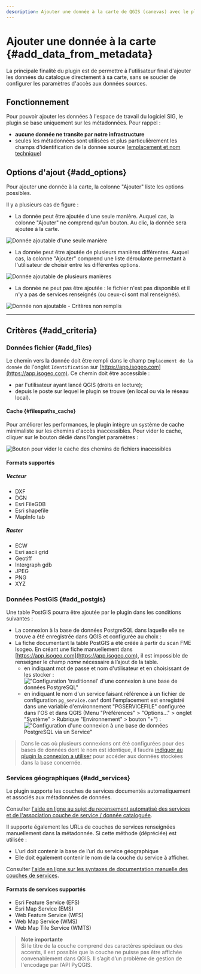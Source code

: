 ```yaml
---
description: Ajouter une donnée à la carte de QGIS (canevas) avec le plugin Isogeo
---
```


# Ajouter une donnée à la carte {#add_data_from_metadata}

La principale finalité du plugin est de permettre à l'utilisateur final d'ajouter les données du catalogue directement à sa carte, sans se soucier de configurer les paramètres d'accès aux données sources.

## Fonctionnement

Pour pouvoir ajouter les données à l'espace de travail du logiciel SIG, le plugin se base uniquement sur les métadonnées. Pour rappel :

* **aucune donnée ne transite par notre infrastructure**
* seules les métadonnées sont utilisées et plus particulièrement les champs d'identification de la donnée source ([emplacement et nom technique](https://help.isogeo.com/admin/fr/features/documentation/md_identification.html#emplacement--nom-de-la-donn%C3%A9e))

## Options d&apos;ajout {#add_options}

Pour ajouter une donnée à la carte, la colonne "Ajouter" liste les options possibles.

Il y a plusieurs cas de figure :

* La donnée peut être ajoutée d'une seule manière. Auquel cas, la colonne "Ajouter" ne comprend qu'un bouton. Au clic, la donnée sera ajoutée à la carte.

![Donn&eacute;e ajoutable d&apos;une seule mani&egrave;re](/assets/search_results_addOk_one_fr.png)

* La donnée peut être ajoutée de plusieurs manières différentes. Auquel cas, la colonne "Ajouter" comprend une liste déroulante permettant à l'utilisateur de choisir entre les différentes options.

![Donnée ajoutable de plusieurs manières](/assets/search_results_add_OK_multi_fr.png)

* La donnée ne peut pas être ajoutée : le fichier n'est pas disponible et il n'y a pas de services renseignés \(ou ceux-ci sont mal renseignés\).

![Donnée non ajoutable - Critères non remplis](/assets/search_results_addNot_fr.png)

---

## Critères {#add_criteria}

### Données fichier {#add_files}

Le chemin vers la donnée doit être rempli dans le champ `Emplacement de la donnée` de l'onglet `Identification` sur [https://app.isogeo.com](https://app.isogeo.com). Ce chemin doit être accessible :

* par l'utilisateur ayant lancé QGIS \(droits en lecture\);
* depuis le poste sur lequel le plugin se trouve \(en local ou via le réseau local\).

#### Cache {#filespaths_cache}

Pour améliorer les performances, le plugin intègre un système de cache minimaliste sur les chemins d'accès inaccessibles. Pour vider le cache, cliquer sur le bouton dédié dans l'onglet paramètres :

![Bouton pour vider le cache des chemins de fichiers inacessibles](/assets/settings_cache_trash_fr.png)

#### Formats supportés

##### Vecteur

* DXF
* DGN
* Esri FileGDB
* Esri shapefile
* MapInfo tab

##### Raster

* ECW
* Esri ascii grid
* Geotiff
* Intergraph gdb
* JPEG
* PNG
* XYZ

### Données PostGIS {#add_postgis}

Une table PostGIS pourra être ajoutée par le plugin dans les conditions suivantes :

* La connexion à la base de données PostgreSQL dans laquelle elle se trouve a été enregistrée dans QGIS et configurée au choix :
* La fiche documentant la table PostGIS a été créée à partir du scan FME Isogeo. En créant une fiche manuellement dans [https://app.isogeo.com](https://app.isogeo.com), il est impossible de renseigner le champ _name_ nécessaire à l’ajout de la table.
  * en indiquant mot de passe et nom d'utilisateur et en choisissant de les stocker :
  !["Configuration 'traditionnel' d'une connexion à une base de données PostgreSQL"](/assets/display_postgis_dbconnection_tradi.png)
  * en indiquant le nom d'un service faisant référence à un fichier de configuration `pg_service.conf` dont l'emplacement est enregistré dans une variable d'environnement "PGSERVICEFILE" configurée dans l'OS et dans QGIS (Menu "Préférences" > "Options..." > onglet "Système" > Rubrique "Environnement" > bouton "+") :
  !["Configuration d'une connexion à une base de données PostgreSQL via un Service"](/assets/display_postgis_dbconnection_service.png)

> Dans le cas où plusieurs connexions ont été configurées pour des bases de données dont le nom est identique, il faudra [indiquer au plugin la connexion a utiliser](/fr/usage/configuration.md#pgdb_connections) pour accéder aux données stockées dans la base concernée.
### Services géographiques {#add_services}

Le plugin supporte les couches de services documentés automatiquement et associés aux métadonnées de données.

Consulter [l'aide en ligne au sujet du recensement automatisé des services et de l'association couche de service / donnée cataloguée](https://help.isogeo.com/admin/fr/features/inventory/md_services/srv_intro.html).

Il supporte également les URLs de couches de services renseignées manuellement dans la métadonnée. Si cette méthode \(dépréciée\) est utilisée :

* L’url doit contenir la base de l’url du service géographique
* Elle doit également contenir le nom de la couche du service à afficher.

Consulter [l'aide en ligne sur les syntaxes de documentation manuelle des couches de services](https://help.isogeo.com/admin/fr/features/publish/webservices.html).

#### Formats de services supportés

* Esri Feature Service \(EFS\)
* Esri Map Service \(EMS\)
* Web Feature Service \(WFS\)
* Web Map Service \(WMS\)
* Web Map Tile Service \(WMTS\)

> **Note importante**  
> Si le titre de la couche comprend des caractères spéciaux ou des accents, il est possible que la couche ne puisse pas être affichée convenablement dans QGIS. Il s’agit d’un problème de gestion de l'encodage par l’API PyQGIS.
